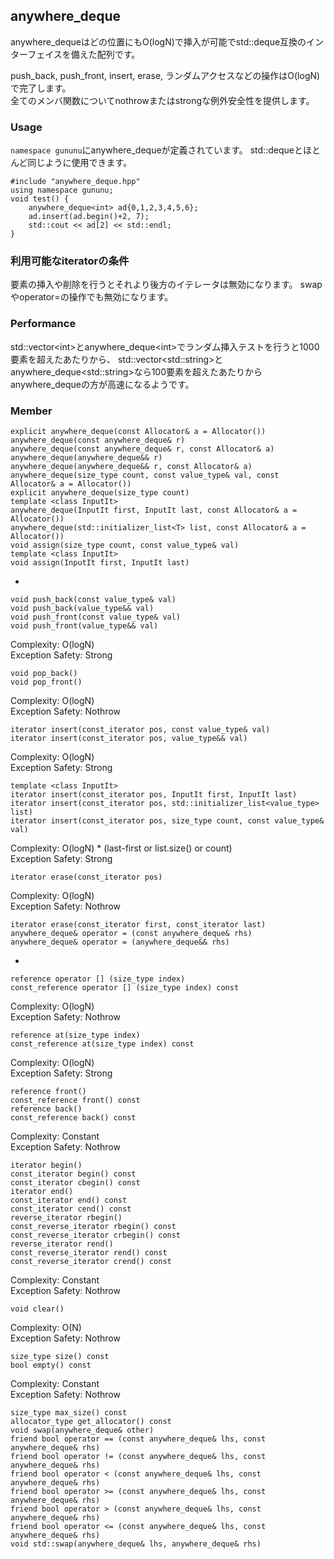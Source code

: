 ## anywhere_deque
anywhere_dequeはどの位置にもO(logN)で挿入が可能でstd::deque互換のインターフェイスを備えた配列です。  

push_back, push_front, insert, erase, ランダムアクセスなどの操作はO(logN)で完了します。  
全てのメンバ関数についてnothrowまたはstrongな例外安全性を提供します。  

### Usage
`namespace gununu`にanywhere_dequeが定義されています。
std::dequeとほとんど同じように使用できます。

    #include "anywhere_deque.hpp"
    using namespace gununu;
    void test() {
        anywhere_deque<int> ad{0,1,2,3,4,5,6};
        ad.insert(ad.begin()+2, 7);
        std::cout << ad[2] << std::endl;
    }

### 利用可能なiteratorの条件
要素の挿入や削除を行うとそれより後方のイテレータは無効になります。
swapやoperator=の操作でも無効になります。

### Performance
std::vector&lt;int&gt;とanywhere_deque&lt;int&gt;でランダム挿入テストを行うと1000要素を超えたあたりから、
std::vector&lt;std::string&gt;とanywhere_deque&lt;std::string&gt;なら100要素を超えたあたりからanywhere_dequeの方が高速になるようです。  
 
### Member 
    explicit anywhere_deque(const Allocator& a = Allocator())
    anywhere_deque(const anywhere_deque& r)
    anywhere_deque(const anywhere_deque& r, const Allocator& a)
    anywhere_deque(anywhere_deque&& r)
    anywhere_deque(anywhere_deque&& r, const Allocator& a)
    anywhere_deque(size_type count, const value_type& val, const Allocator& a = Allocator())
    explicit anywhere_deque(size_type count)
    template <class InputIt>
    anywhere_deque(InputIt first, InputIt last, const Allocator& a = Allocator())
    anywhere_deque(std::initializer_list<T> list, const Allocator& a = Allocator())
    void assign(size_type count, const value_type& val) 
    template <class InputIt>
    void assign(InputIt first, InputIt last)
-

    void push_back(const value_type& val)
    void push_back(value_type&& val)
    void push_front(const value_type& val)
    void push_front(value_type&& val)
Complexity: O(logN)  
Exception Safety: Strong  

    void pop_back()
    void pop_front()
Complexity: O(logN)  
Exception Safety: Nothrow  

    iterator insert(const_iterator pos, const value_type& val)
    iterator insert(const_iterator pos, value_type&& val)
Complexity: O(logN)  
Exception Safety: Strong  

    template <class InputIt>
    iterator insert(const_iterator pos, InputIt first, InputIt last)
    iterator insert(const_iterator pos, std::initializer_list<value_type> list)
    iterator insert(const_iterator pos, size_type count, const value_type& val)
Complexity: O(logN) * (last-first or list.size() or count)  
Exception Safety: Strong  

    iterator erase(const_iterator pos) 
Complexity: O(logN)  
Exception Safety: Nothrow  

    iterator erase(const_iterator first, const_iterator last)
    anywhere_deque& operator = (const anywhere_deque& rhs)
    anywhere_deque& operator = (anywhere_deque&& rhs)
-

    reference operator [] (size_type index)
    const_reference operator [] (size_type index) const
Complexity: O(logN)  
Exception Safety: Nothrow  

    reference at(size_type index)
    const_reference at(size_type index) const
Complexity: O(logN)  
Exception Safety: Strong  

    reference front()
    const_reference front() const
    reference back()
    const_reference back() const
Complexity: Constant  
Exception Safety: Nothrow  

    iterator begin()
    const_iterator begin() const
    const_iterator cbegin() const
    iterator end()
    const_iterator end() const
    const_iterator cend() const 
    reverse_iterator rbegin() 
    const_reverse_iterator rbegin() const
    const_reverse_iterator crbegin() const
    reverse_iterator rend()
    const_reverse_iterator rend() const
    const_reverse_iterator crend() const
Complexity: Constant  
Exception Safety: Nothrow  

    void clear()
Complexity: O(N)  
Exception Safety: Nothrow  

    size_type size() const
    bool empty() const
Complexity: Constant  
Exception Safety: Nothrow  

    size_type max_size() const
    allocator_type get_allocator() const
    void swap(anywhere_deque& other) 
    friend bool operator == (const anywhere_deque& lhs, const anywhere_deque& rhs)
    friend bool operator != (const anywhere_deque& lhs, const anywhere_deque& rhs)
    friend bool operator < (const anywhere_deque& lhs, const anywhere_deque& rhs)
    friend bool operator >= (const anywhere_deque& lhs, const anywhere_deque& rhs)
    friend bool operator > (const anywhere_deque& lhs, const anywhere_deque& rhs)
    friend bool operator <= (const anywhere_deque& lhs, const anywhere_deque& rhs)
    void std::swap(anywhere_deque& lhs, anywhere_deque& rhs)

